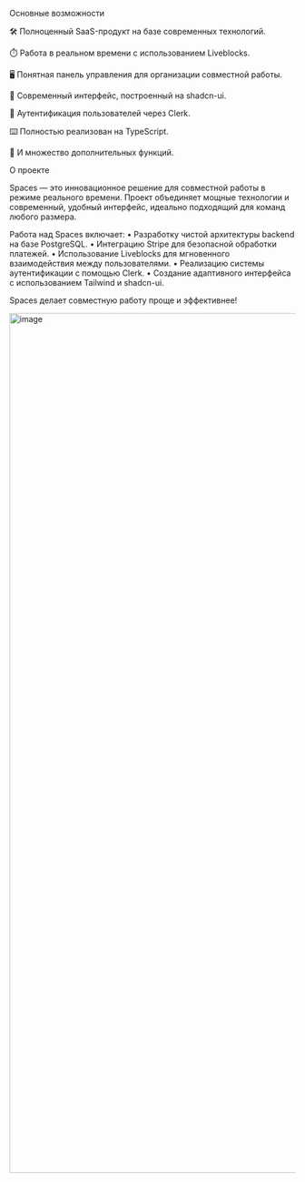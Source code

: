 Основные возможности

🛠️ Полноценный SaaS-продукт на базе современных технологий.

⏱️ Работа в реальном времени с использованием Liveblocks.

🖥️ Понятная панель управления для организации совместной работы.

🌟 Современный интерфейс, построенный на shadcn-ui.

🔑 Аутентификация пользователей через Clerk.

⌨️ Полностью реализован на TypeScript.

🎁 И множество дополнительных функций.

О проекте

Spaces — это инновационное решение для совместной работы в режиме реального времени. Проект объединяет мощные технологии и современный, удобный интерфейс, идеально подходящий для команд любого размера.

Работа над Spaces включает:
	•	Разработку чистой архитектуры backend на базе PostgreSQL.
	•	Интеграцию Stripe для безопасной обработки платежей.
	•	Использование Liveblocks для мгновенного взаимодействия между пользователями.
	•	Реализацию системы аутентификации с помощью Clerk.
	•	Создание адаптивного интерфейса с использованием Tailwind и shadcn-ui.

Spaces делает совместную работу проще и эффективнее!

<img width="1512" alt="image" src="https://github.com/user-attachments/assets/98f01c7e-13d4-4375-9c73-82c780262642" />
